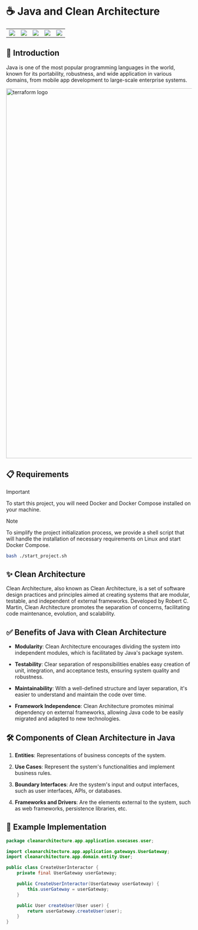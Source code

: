 # ☕ Java and Clean Architecture

<table>
    <tr>
        <td>
            <img src="https://img.shields.io/badge/Java-ED8B00?style=for-the-badge&logo=java&logoColor=white" />
        </td>
        <td>
            <img src="https://img.shields.io/badge/Docker-2496ED?style=for-the-badge&logo=docker&logoColor=white" />
        </td>
        <td>
            <img src="https://img.shields.io/badge/HTML5-E34F26?style=for-the-badge&logo=html5&logoColor=white" />
        </td>
        <td>
            <img src="https://img.shields.io/badge/MySQL-00000F?style=for-the-badge&logo=mysql&logoColor=white" />
        </td>
        <td>
            <img src="https://img.shields.io/badge/PostgreSQL-316192?style=for-the-badge&logo=postgresql&logoColor=white" />
        </td>
    </tr>
</table>

## 🚀 Introduction
Java is one of the most popular programming languages in the world, known for its portability, robustness, and wide application in various domains, from mobile app development to large-scale enterprise systems.

<img width="1000" src="https://hermes.dio.me/articles/cover/7b89fda2-4af3-4ae0-98bc-ad2b65854909.png" alt="terraform logo">


## 📋 Requirements
> [!IMPORTANT]
> To start this project, you will need Docker and Docker Compose installed on your machine.

> [!NOTE]
> To simplify the project initialization process, we provide a shell script that will handle the installation of necessary requirements on Linux and start Docker Compose.

```bash
bash ./start_project.sh
```

## ✨ Clean Architecture
Clean Architecture, also known as Clean Architecture, is a set of software design practices and principles aimed at creating systems that are modular, testable, and independent of external frameworks. Developed by Robert C. Martin, Clean Architecture promotes the separation of concerns, facilitating code maintenance, evolution, and scalability.

## ✅ Benefits of Java with Clean Architecture
- **Modularity**: Clean Architecture encourages dividing the system into independent modules, which is facilitated by Java's package system.
  
- **Testability**: Clear separation of responsibilities enables easy creation of unit, integration, and acceptance tests, ensuring system quality and robustness.

- **Maintainability**: With a well-defined structure and layer separation, it's easier to understand and maintain the code over time.

- **Framework Independence**: Clean Architecture promotes minimal dependency on external frameworks, allowing Java code to be easily migrated and adapted to new technologies.

## 🛠️ Components of Clean Architecture in Java
1. **Entities**: Representations of business concepts of the system.
  
2. **Use Cases**: Represent the system's functionalities and implement business rules.

3. **Boundary Interfaces**: Are the system's input and output interfaces, such as user interfaces, APIs, or databases.

4. **Frameworks and Drivers**: Are the elements external to the system, such as web frameworks, persistence libraries, etc.

## 📄 Example Implementation
```java
package cleanarchitecture.app.application.usecases.user;

import cleanarchitecture.app.application.gateways.UserGateway;
import cleanarchitecture.app.domain.entity.User;

public class CreateUserInteractor {
    private final UserGateway userGateway;

    public CreateUserInteractor(UserGateway userGateway) {
        this.userGateway = userGateway;
    }

    public User createUser(User user) {
        return userGateway.createUser(user);
    }
}
